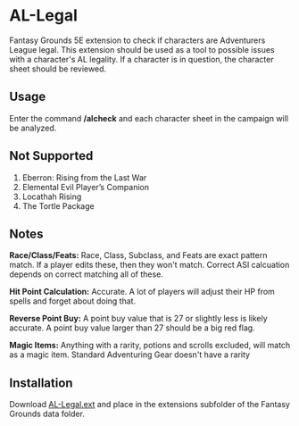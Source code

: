 # AL-Legal
Fantasy Grounds 5E extension to check if characters are Adventurers League legal. This extension should be used as a tool to possible issues with a character's AL legality. If a character is in question, the character sheet should be reviewed.

## Usage
Enter the command **/alcheck** and each character sheet in the campaign will be analyzed.

## Not Supported
1. Eberron: Rising from the Last War
2. Elemental Evil Player’s Companion
3. Locathah Rising
4. The Tortle Package

## Notes
**Race/Class/Feats:** Race, Class, Subclass, and Feats are exact pattern match. If a player edits these, then they won't match. Correct ASI calcuation depends on correct matching all of these.

**Hit Point Calculation:** Accurate. A lot of players will adjust their HP from spells and forget about doing that.

**Reverse Point Buy:** A point buy value that is 27 or slightly less is likely accurate. A point buy value larger than 27 should be a big red flag.

**Magic Items:** Anything with a rarity, potions and scrolls excluded, will match as a magic item. Standard Adventuring Gear doesn't have a rarity

## Installation

Download [AL-Legal.ext](https://github.com/rhagelstrom/AL-Legal/raw/main/AL-Legal.ext)  and place in the extensions subfolder of the Fantasy Grounds data folder. 

